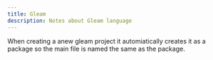 ```yaml
---
title: Gleam
description: Notes about Gleam language
---
```


When creating a anew gleam project it automiatically creates it as a package so the main file is named the same as the package.
